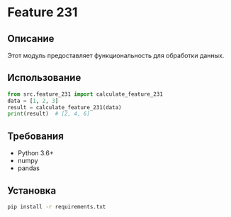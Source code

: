 # Feature 231
## Описание
Этот модуль предоставляет функциональность для обработки данных.
## Использование
```python
from src.feature_231 import calculate_feature_231
data = [1, 2, 3]
result = calculate_feature_231(data)
print(result)  # [2, 4, 6]
```
## Требования
- Python 3.6+
- numpy
- pandas
## Установка
```bash
pip install -r requirements.txt
```